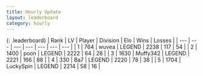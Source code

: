 ```yaml
---
title: Hourly Update
layout: leaderboard
category: hourly
---
```


{: .leaderboard}
| Rank | LV | Player | Division | Elo | Wins | Losses |
| --- | --- | --- | --- | --- | --- | --- |
| <span data-change="0">1</span> | 764 | <span title="ID: 740957">wuvea</span> | LEGEND | <span data-change="0">2238</span> | <span data-change="0">117</span> | <span data-change="0">54</span> |
| <span data-change="0">2</span> | 1400 | <span title="ID: 540690">poon</span> | LEGEND | <span data-change="-12">2222</span> | <span data-change="0">64</span> | <span data-change="1">28</span> |
| <span data-change="0">3</span> | 1630 | <span title="ID: 720567">Muffy342</span> | LEGEND | <span data-change="0">2221</span> | <span data-change="0">166</span> | <span data-change="0">88</span> |
| <span data-change="0">4</span> | 330 | <span title="ID: 662312">Ba7</span> | LEGEND | <span data-change="0">2220</span> | <span data-change="0">78</span> | <span data-change="0">38</span> |
| <span data-change="0">5</span> | 1704 | <span title="ID: 498412">LuckySpin</span> | LEGEND | <span data-change="0">2214</span> | <span data-change="0">58</span> | <span data-change="0">16</span> |